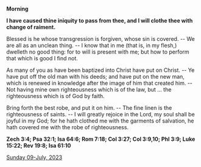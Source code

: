 **Morning**

**I have caused thine iniquity to pass from thee, and I will clothe thee with change of raiment.**
 
Blessed is he whose transgression is forgiven, whose sin is covered. -- We are all as an unclean thing. -- I know that in me (that is, in my flesh,) dwelleth no good thing: for to will is present with me; but how to perform that which is good I find not.
 
As many of you as have been baptized into Christ have put on Christ. -- Ye have put off the old man with his deeds; and have put on the new man, which is renewed in knowledge after the image of him that created him. -- Not having mine own righteousness which is of the law, but ... the righteousness which is of God by faith.
 
Bring forth the best robe, and put it on him. -- The fine linen is the righteousness of saints. -- I will greatly rejoice in the Lord, my soul shall be joyful in my God; for he hath clothed me with the garments of salvation, he hath covered me with the robe of righteousness.  

**Zech 3:4; Psa 32:1; Isa 64:6; Rom 7:18; Col 3:27; Col 3:9,10; Phl 3:9; Luke 15:22; Rev 19:8; Isa 61:10**

[Sunday 09-July, 2023](https://t.me/daily_light)
